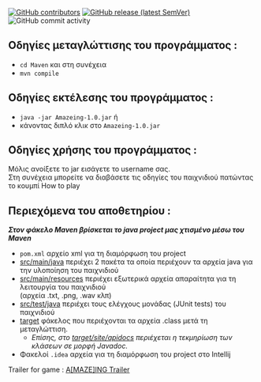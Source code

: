 [<img alt="GitHub contributors" src="https://img.shields.io/github/contributors/panos-span/Hack-you">](https://github.com/panos-span/Hack-you/graphs/contributors)   [<img alt="GitHub release (latest SemVer)" src="https://img.shields.io/github/v/release/panos-span/Hack-you">](https://github.com/panos-span/Hack-you/releases/tag/v1.0) ![GitHub commit activity](https://img.shields.io/github/commit-activity/m/panos-span/Hack-you?color=orange&style=flat-square)

## Οδηγίες μεταγλώττισης του προγράμματος : 
* `cd Maven` και στη συνέχεια 
* `mvn compile`

## Οδηγίες εκτέλεσης του προγράμματος : 
* `java -jar Amazeing-1.0.jar` ή 
* κάνοντας διπλό κλικ στο `Amazeing-1.0.jar`

## Οδηγίες χρήσης του προγράμματος : 
Μόλις ανοίξετε το jar εισάγετε το username σας.  
Στη συνέχεια μπορείτε να διαβάσετε τις οδηγίες του παιχνιδιού πατώντας το κουμπί How to play

## Περιεχόμενα του αποθετηρίου :
**_Στον φάκελο Maven βρίσκεται το java project μας χτισμένο μέσω του Maven_**
* `pom.xml` αρχείο xml για τη διαμόρφωση του project
* [src/main/java](Maven/src/main/java) περιέχει 2 πακέτα τα οποία περιέχουν τα αρχεία java για την υλοποίηση του παιχνιδιού
* [src/main/resources](Maven/src/main/resources) περιέχει εξωτερικά αρχεία απαραίτητα για τη λειτουργία του παιχνιδιού   
  (αρχεία .txt, .png, .wav κλπ)
* [src/test/java](Maven/src/test/java) περιέχει τους ελέγχους μονάδας (JUnit tests) του παιχνιδιού
* [target](Maven/target) φάκελος που περιέχονται τα αρχεία .class μετά τη μεταγλώττιση. 
  - _Επίσης, στο [target/site/apidocs](Maven/target/site/apidocs) περιέχεται η τεκμηρίωση των κλάσεων σε μορφή Javadoc._
* Φακελοί `.idea` αρχεία για τη διαμόρφωση του project στο Intellij

Trailer for game : [A[MAZE]ING Trailer](https://www.youtube.com/watch?v=eTh9oq79dy0)
